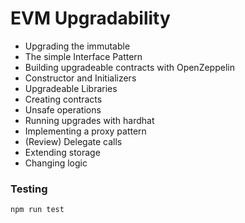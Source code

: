 # EVM Upgradability

* Upgrading the immutable
* The simple Interface Pattern
* Building upgradeable contracts with OpenZeppelin
* Constructor and Initializers
* Upgradeable Libraries
* Creating contracts
* Unsafe operations
* Running upgrades with hardhat
* Implementing a proxy pattern
* (Review) Delegate calls
* Extending storage
* Changing logic

### Testing

```bash
npm run test
```
